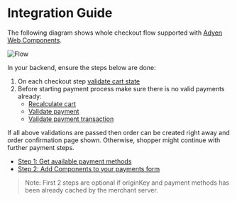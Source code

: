 # Integration Guide

The following diagram shows whole checkout flow supported with [Adyen Web Components](https://docs.adyen.com/checkout/components-web).

![Flow](https://user-images.githubusercontent.com/3469524/85017686-3317bf00-b16c-11ea-8840-f34b97ac3dcb.jpeg)

In your backend, ensure the steps below are done:
1. On each checkout step [validate cart state](#validate-cart-state)
1. Before starting payment process make sure there is no valid payments already:
    * [Recalculate cart](#recalculate-cart)
    * [Validate payment](#validate-payment)
    * [Validate payment transaction](#validate-payment-transaction)

If all above validations are passed then order can be created right away and order confirmation page shown.
Otherwise, shopper might continue with further payment steps.

- [Step 1: Get available payment methods](./Step1-getPaymentMethods.md)
- [Step 2: Add Components to your payments form](./Step2-getOriginKeys.md)

> Note: First 2 steps are optional if originKey and payment methods has been already cached by the merchant server.
 

